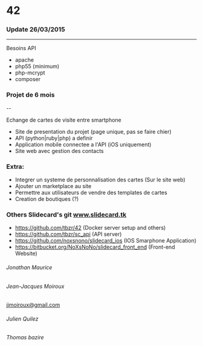# 42

### Update 26/03/2015
---
Besoins API
- apache
- php55 (minimum)
- php-mcrypt
- composer

### Projet de 6 mois
--

Echange de cartes de visite entre smartphone

- Site de presentation du projet (page unique, pas se faire chier)
- API (python|ruby|php) a definir
- Application mobile connectee a l'API (iOS uniquement)
- Site web avec gestion des contacts

### Extra:
- Integrer un systeme de personnalisation des cartes (Sur le site web)
- Ajouter un marketplace au site
- Permettre aux utilisateurs de vendre des templates de cartes
- Creation de boutiques (?)

### Others Slidecard's git www.slidecard.tk
- https://github.com/tbzr/42 (Docker server setup and others)
- https://github.com/tbzr/sc_api (API server)
- https://github.com/noxsnono/slidecard_ios (IOS Smarphone Application)
- https://bitbucket.org/NoXsNoNo/slidecard_front_end (Front-end Website)


###### Jonathan Maurice


###### Jean-Jacques Moiroux
jjmoiroux@gmail.com

###### Julien Quilez


###### Thomas bazire
